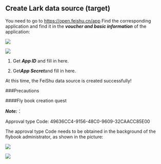 ## Create Lark data source (target)

You need to go to https://open.feishu.cn/app Find the corresponding application and find it in the ***voucher and basic information*** of the application:

![](https://tapdata-bucket-01.oss-cn-beijing.aliyuncs.com/lark/step_0.PNG)

![](https://tapdata-bucket-01.oss-cn-beijing.aliyuncs.com/lark/step_1.PNG)

1. Get ***App ID*** and fill in here.

2. Get***App Secret***and fill in here.

At this time, the FeiShu data source is created successfully!

###Precautions

####Fly book creation quest

***Note:***：

Approval type Code: 49636CC4-9156-48C0-9609-32CAACC85E00

The approval type Code needs to be obtained in the background of the flybook administrator, as shown in the picture:

![](https://tapdata-bucket-01.oss-cn-beijing.aliyuncs.com/LarkApproval/doc/ht.jpg)

![](https://tapdata-bucket-01.oss-cn-beijing.aliyuncs.com/LarkApproval/doc/code.jpg)